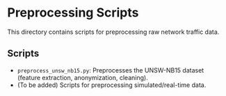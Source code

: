 # Preprocessing Scripts

This directory contains scripts for preprocessing raw network traffic data.

## Scripts
- `preprocess_unsw_nb15.py`: Preprocesses the UNSW-NB15 dataset (feature extraction, anonymization, cleaning).
- (To be added) Scripts for preprocessing simulated/real-time data. 